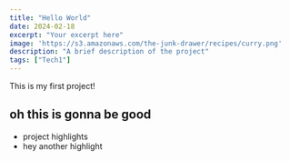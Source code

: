 ```yaml
---
title: "Hello World"
date: 2024-02-18
excerpt: "Your excerpt here"
image: 'https://s3.amazonaws.com/the-junk-drawer/recipes/curry.png'
description: "A brief description of the project"
tags: ["Tech1"]
---
```


This is my first project!

## oh this is gonna be good 
- project highlights
- hey another highlight